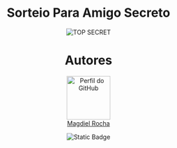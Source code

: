 ﻿<h1 align="center">Sorteio Para Amigo Secreto</h1>
<p align="center">
  <img src="https://github.com/user-attachments/assets/9a66550e-1bc8-4c46-af10-fcbe3e576eff" alt="TOP SECRET">
</p>
 
<h1 align="center">Autores</h1>

<p align="center">
  <a href="https://github.com/magdielrocha" target="_blank">
      <img src="https://avatars.githubusercontent.com/u/33636082?s=400&u=4e454da3eb5d26322f7f98936fb682161d6cef71&v=4" 
           alt="Perfil do GitHub" width="100">
  </a><br>
  <a href="https://github.com/magdielrocha" target="_blank">Magdiel Rocha</a>
</p>

</p>

<p align="center">
  <img src="https://img.shields.io/badge/STATUS-CONCLU%C3%8DDO-GREEN" alt="Static Badge">
</p>



